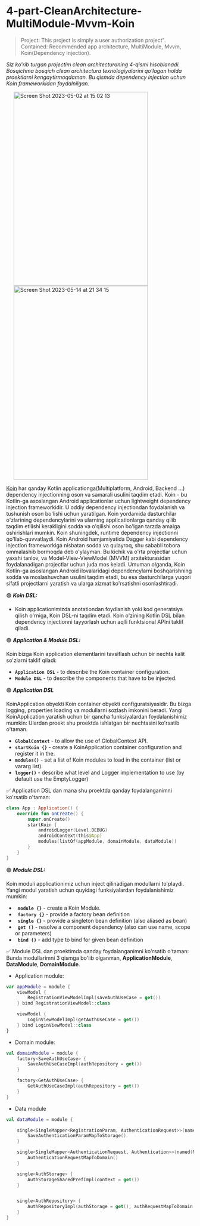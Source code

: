 # 4-part-CleanArchitecture-MultiModule-Mvvm-Koin
> Project: This project is simply a user authorization project". Contained: Recommended app architecture, MultiModule, Mvvm, Koin(Dependency Injection).

*Siz ko'rib turgan projectim clean architecturaning 4-qismi hisoblanadi. Bosqichma bosqich clean architectura texnologiyalarini qo'lagan holda proektlarni kengaytirmoqdaman. Bu qismda dependency injection uchun Koin frameworkidan foydalnilgan.*

<img width="360" height="520" hspace="20" alt="Screen Shot 2023-05-02 at 15 02 13" src="https://user-images.githubusercontent.com/77477995/235638281-48b4323e-e382-4939-825a-b3659a07428b.png"> <img width="360" height="520" hspace="20" alt="Screen Shot 2023-05-14 at 21 34 15" src="https://github.com/DostonbekMaxmanazarov/4-part-CleanArchitecture-MultiModule-Mvvm-Koin/assets/77477995/b1df93ed-88d7-49c3-a495-347a14a57726">


[Koin](https://insert-koin.io/docs/setup/why) har qanday Kotlin applicationga(Multiplatform, Android, Backend ...) dependency injectionning oson va samarali usulini taqdim etadi. Koin - bu Kotlin-ga asoslangan Android applicationlar uchun lightweight dependency injection frameworkidir. U oddiy dependency injectiondan foydalanish va tushunish oson bo'lishi uchun yaratilgan. Koin yordamida dasturchilar o'zlarining dependencylarini va ularning applicationlarga qanday qilib taqdim etilishi kerakligini sodda va o'qilishi oson bo'lgan tarzda amalga oshirishlari mumkin. Koin shuningdek, runtime dependency injectionni qo'llab-quvvatlaydi.
Koin Android hamjamiyatida Dagger kabi dependency injection frameworkiga nisbatan sodda va qulayroq, shu sababli tobora ommalashib bormoqda deb o'ylayman. Bu kichik va o'rta projectlar uchun yaxshi tanlov, va Model-View-ViewModel (MVVM) arxitekturasidan foydalanadigan projectlar uchun juda mos keladi.
Umuman olganda, Koin Kotlin-ga asoslangan Android ilovalaridagi dependencylarni boshqarishning sodda va moslashuvchan usulini taqdim etadi, bu esa dasturchilarga yuqori sifatli projectlarni yaratish va ularga xizmat ko'rsatishni osonlashtiradi.

:green_circle: ***Koin DSL:***
- Koin applicationimizda anotationdan foydlanish yoki kod generatsiya qilish o'rniga, Koin DSL-ni taqdim etadi. Koin o'zining Kotlin DSL bilan dependency injectionni tayyorlash uchun aqlli funktsional APIni taklif qiladi.

:green_circle: ***Application & Module DSL:***

Koin bizga Koin application elementlarini tavsiflash uchun bir nechta kalit so'zlarni taklif qiladi:
- **```Application DSL```** - to describe the Koin container configuration.
- **```Module DSL```** - to describe the components that have to be injected.

:green_circle: ***Application DSL***

KoinApplication obyekti Koin container obyekti configuratsiyasidir. Bu bizga logging, properties loading va modullarni sozlash imkonini beradi.
Yangi KoinApplication yaratish uchun bir qancha funksiyalardan foydalanishimiz mumkin: Ulardan proekt shu proektda ishlatgan bir nechtasini ko'rsatib o'taman.
- **```GlobalContext```** - to allow the use of GlobalContext API.
- **```startKoin {}```** - create a KoinApplication container configuration and register it in the.
- **```modules()```** - set a list of Koin modules to load in the container (list or vararg list).
- **```logger()```** - describe what level and Logger implementation to use (by default use the EmptyLogger)

:white_check_mark: Application DSL dan mana shu proektda qanday foydalanganimni ko'rsatib o'taman:
```kotlin 
class App : Application() {
    override fun onCreate() {
        super.onCreate()
        startKoin {
            androidLogger(Level.DEBUG)
            androidContext(this@App)
            modules(listOf(appModule, domainModule, dataModule))
        }
    }
}
```
:green_circle: ***Module DSL:***

Koin moduli applicationimiz uchun inject qilinadigan modullarni to'playdi. Yangi modul yaratish uchun quyidagi funksiyalardan foydalanishimiz mumkin:

- **``` module {}```** - create a Koin Module.
- **``` factory {}```** - provide a factory bean definition
- **``` single {}```** - provide a singleton bean definition (also aliased as bean)
- **``` get ()```** - resolve a component dependency (also can use name, scope or parameters)
- **``` bind ()```** - add type to bind for given bean definition

:white_check_mark: Module DSL dan proektimda qanday foydalanganimni ko'rsatib o'taman: Bunda modullarimni 3 qismga bo'lib olganman, **ApplicationModule**, **DataModule**, **DomainModule**.
- Application module:
```kotlin 
var appModule = module {
    viewModel {
        RegistrationViewModelImpl(saveAuthUseCase = get())
    } bind RegistrationViewModel::class

    viewModel {
        LoginViewModelImpl(getAuthUseCase = get())
    } bind LoginViewModel::class
}
```
- Domain module:
```kotlin
val domainModule = module {
    factory<SaveAuthUseCase> {
        SaveAuthUseCaseImpl(authRepository = get())
    }

    factory<GetAuthUseCase> {
        GetAuthUseCaseImpl(authRepository = get())
    }
}
```
- Data module
```kotlin 
val dataModule = module {

    single<SingleMapper<RegistrationParam, AuthenticationRequest>>(named(MAP_TO_STORAGE_NAMED)) {
        SaveAuthenticationParamMapToStorage()
    }

    single<SingleMapper<AuthenticationRequest, Authentication>>(named(MAP_TO_DOMAIN_NAMED)) {
        AuthenticationRequestMapToDomain()
    }

    single<AuthStorage> {
        AuthStorageSharedPrefImpl(context = get())
    }


    single<AuthRepository> {
        AuthRepositoryImpl(authStorage = get(), authRequestMapToDomain = get(qualifier = named(MAP_TO_DOMAIN_NAMED)), saveAuthParamMapToStorage = get(qualifier = named(MAP_TO_STORAGE_NAMED)))
    }
}
```



